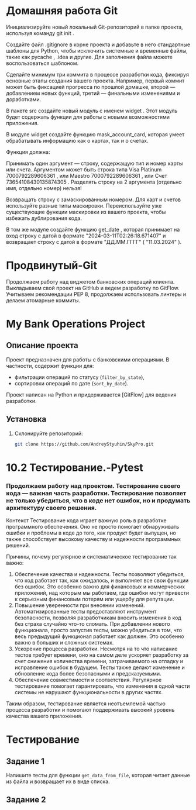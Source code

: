 # Домашняя работа Git
Инициализируйте новый локальный Git-репозиторий в папке проекта, используя команду git init .

Создайте файл .gitignore в корне проекта и добавьте в него стандартные шаблоны для Python, чтобы исключить системные и временные файлы, такие как pycache , .idea и другие. Для заполнения файла можете воспользоваться шаблоном.

Сделайте минимум три коммита в процессе разработки кода, фиксируя основные этапы создания вашего проекта. Например, первый коммит может быть фиксацией прогресса по прошлой домашке, второй — добавлением новых функций, третий — финальными изменениями и доработками.

В пакете src создайте новый модуль с именем widget . Этот модуль будет содержать функции для работы с новыми возможностями приложения.

В модуле widget создайте функцию mask_account_card, которая умеет обрабатывать информацию как о картах, так и о счетах.

Функция должна:

Принимать один аргумент — строку, содержащую тип и номер карты или счета. Аргументом может быть строка типа Visa Platinum 7000792289606361 , или Maestro 7000792289606361 , или Счет 73654108430135874305 . Разделять строку на 2 аргумента (отдельно имя, отдельно номер) нельзя!

Возвращать строку с замаскированным номером. Для карт и счетов используйте разные типы маскировки. Переиспользуйте уже существующие функции маскировки из вашего проекта, чтобы избежать дублирования кода.

В том же модуле создайте функцию get_date , которая принимает на вход строку с датой в формате "2024-03-11T02:26:18.671407" и возвращает строку с датой в формате "ДД.ММ.ГГГГ" ( "11.03.2024" ).

# Продвинутый-Git
Продолжаем работу над виджетом банковских операций клиента. Выкладываем свой проект на GitHub и ведем разработку по GitFlow. 
Учитываем рекомендации PEP 8, продолжаем использовать линтеры и делаем атомарные коммиты.

# My Bank Operations Project

## Описание проекта
Проект предназначен для работы с банковскими операциями. 
В частности, содержит функции для:
- фильтрации операций по статусу (`filter_by_state`),
- сортировки операций по дате (`sort_by_date`).

Проект написан на Python и придерживается [GitFlow] для ведения разработки.

## Установка
1. Склонируйте репозиторий:
   ```bash
   git clone https://github.com/AndreyStyuhin/SkyPro.git
   
# 10.2 Тестирование.-Pytest
### Продолжаем работу над проектом. Тестирование своего кода — важная часть разработки. Тестирование позволяет не только убедиться, что в коде нет ошибок, но и продумать архитектуру своего решения.
Контекст
Тестирование кода играет важную роль в разработке программного обеспечения. Оно не просто помогает обнаруживать ошибки и проблемы в коде до того, как продукт будет выпущен, но также способствует высокому качеству и надежности программных решений.

Причины, почему регулярное и систематическое тестирование так важно:

1. Обеспечение качества и надежности. Тесты позволяют убедиться, что код работает так, как ожидалось, и выполняет все свои функции без ошибок. Это особенно важно для финансовых и коммерческих приложений, над которым мы работаем, где ошибки могут привести к серьезным финансовым потерям или ущербу для репутации.
2. Повышение уверенности при внесении изменений. Автоматизированные тесты предоставляют инструмент безопасности, позволяя разработчикам вносить изменения в код без страха случайно что-то сломать. При добавлении нового функционала, просто запустив тесты, можно убедиться в том, что весь предыдущий функционал работает как должен. Это особенно важно в больших и сложных системах.
3. Ускорение процесса разработки. Несмотря на то что написание тестов требует времени, оно на самом деле ускоряет разработку за счет снижения количества времени, затрачиваемого на отладку и исправление ошибок в будущем. Тесты также делают изменение и обновление кода более безопасными и предсказуемыми.
4. Обеспечение совместимости и соответствия. Регулярное тестирование помогает гарантировать, что изменения в одной части системы не нарушают функциональности в других частях.

Таким образом, тестирование является неотъемлемой частью процесса разработки и помогают поддерживать высокий уровень качества вашего приложения.
# Тестирование
## Задание 1
Напишите тесты для функции `get_data_from_file`, которая читает данные из файла и возвращает их в виде списка.
## Задание 2

